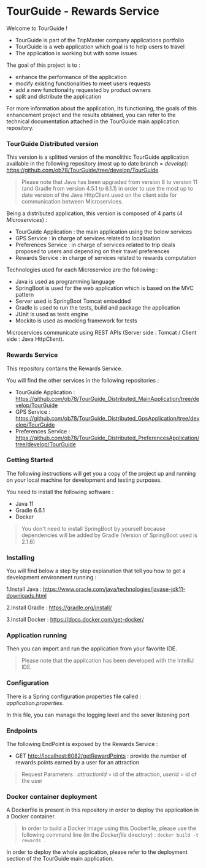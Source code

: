 # TourGuide - Rewards Service
Welcome to TourGuide !

- TourGuide is part of the TripMaster company applications portfolio
- TourGuide is a web application which goal is to help users to travel
- The application is working but with some issues

The goal of this project is to : 
- enhance the performance of the application
- modify existing functionalities to meet users requests
- add a new functionality requested by product owners
- split and distribute the application 

For more information about the application, its functioning, the goals of this enhancement project and the results obtained, you can refer to the technical documentation attached in the TourGuide main application repository.

### TourGuide Distributed version

This version is a splitted version of the monolithic TourGuide application available in the following repository (most up to date branch = *develop*):
<https://github.com/ob78/TourGuide/tree/develop/TourGuide>

>Please note that Java has been upgraded from version 8 to version 11 (and Gradle from version 4.5.1 to 6.1.1) in order to use the most up to date version of the Java HttpClient used on the client side for communication between Microservices.

Being a distributed application, this version is composed of 4 parts (*4 Microservices*) :
- TourGuide Application : the main application using the below services 
- GPS Service : in charge of services related to localisation
- Preferences Service : in charge of services related to trip deals proposed to users and depending on their travel preferences 
- Rewards Service : in charge of services related to rewards computation

Technologies used for each Microservice are the following :
- Java is used as programming language
- SpringBoot is used for the web application which is based on the MVC pattern
- Server used is SpringBoot Tomcat embedded
- Gradle is used to run the tests, build and package the application
- JUnit is used as tests engine
- Mockito is used as mocking framework for tests

Microservices communicate using REST APIs (Server side : Tomcat / Client side : Java HttpClient).

### Rewards Service

This repository contains the Rewards Service.

You will find the other services in the following repositories :
- TourGuide Application : <https://github.com/ob78/TourGuide_Distributed_MainApplication/tree/develop/TourGuide>
- GPS Service : <https://github.com/ob78/TourGuide_Distributed_GpsApplication/tree/develop/TourGuide>
- Preferences Service : <https://github.com/ob78/TourGuide_Distributed_PreferencesApplication/tree/develop/TourGuide>

### Getting Started

The following instructions will get you a copy of the project up and running on your local machine for development and testing purposes.

You need to install the following software :

- Java 11
- Gradle 6.6.1
- Docker
>You don't need to install SpringBoot by yourself because dependencies will be added by Gradle (Version of SpringBoot used is 2.1.6)

### Installing

You will find below a step by step explanation that tell you how to get a development environment running :

1.Install Java :
<https://www.oracle.com/java/technologies/javase-jdk11-downloads.html>

2.Install Gradle :
<https://gradle.org/install/>

3.Install Docker :
<https://docs.docker.com/get-docker/>

### Application running

Then you can import and run the application from your favorite IDE.

>Please note that the application has been developed with the IntelliJ IDE.

### Configuration

There is a Spring configuration properties file called : *application.properties*.

In this file, you can manage the logging level and the sever listening port

### Endpoints

The following EndPoint is exposed by the Rewards Service :

- GET  <http://localhost:8082/getRewardPoints> : provide the number of rewards points earned by a user for an attraction
>Request Parameters : *attractionId* = id of the attraction, *userId* = id of the user

### Docker container deployment

A Dockerfile is present in this repository in order to deploy the application in a Docker container.
>In order to build a Docker Image using this Dockerfile, please use the following command line (in the *Dockerfile* directory) :
`docker build -t rewards .`

In order to deploy the whole application, please refer to the deployment section of the TourGuide main application.

